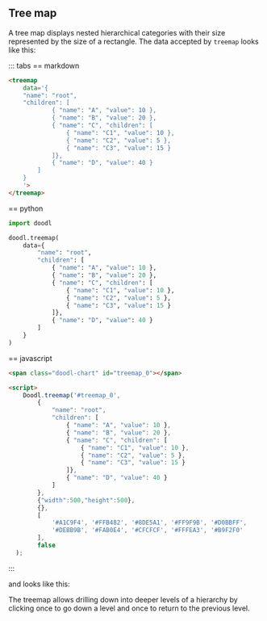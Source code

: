 ## Tree map

A tree map displays nested hierarchical categories with their size
represented by the size of a rectangle. The data accepted by
`treemap` looks like this:

::: tabs
== markdown
```html
<treemap
    data='{
    "name": "root",
    "children": [
            { "name": "A", "value": 10 },
            { "name": "B", "value": 20 },
            { "name": "C", "children": [
                { "name": "C1", "value": 10 },
                { "name": "C2", "value": 5 },
                { "name": "C3", "value": 15 }
            ]},
            { "name": "D", "value": 40 }
        ]
    }
    '>
</treemap>
```
== python
```python
import doodl

doodl.treemap(
    data={
        "name": "root",
        "children": [
            { "name": "A", "value": 10 },
            { "name": "B", "value": 20 },
            { "name": "C", "children": [
                { "name": "C1", "value": 10 },
                { "name": "C2", "value": 5 },
                { "name": "C3", "value": 15 }
            ]},
            { "name": "D", "value": 40 }
        ]
    }
)
```
== javascript
```html
<span class="doodl-chart" id="treemap_0"></span>

<script>
    Doodl.treemap('#treemap_0',
        {
            "name": "root",
            "children": [
                { "name": "A", "value": 10 },
                { "name": "B", "value": 20 },
                { "name": "C", "children": [
                    { "name": "C1", "value": 10 },
                    { "name": "C2", "value": 5 },
                    { "name": "C3", "value": 15 }
                ]},
                { "name": "D", "value": 40 }
            ]
        },
        {"width":500,"height":500},
        {},
        [
            '#A1C9F4', '#FFB482', '#8DE5A1', '#FF9F9B', '#D0BBFF',
            '#DEBB9B', '#FAB0E4', '#CFCFCF', '#FFFEA3', '#B9F2F0'
        ],
        false
  );

```
:::

and looks like this:

<span class="doodl-chart" id="treemap_0"></span>

The treemap allows drilling down into deeper levels of a hierarchy
by clicking once to go down a level and once to return to the previous
level.

<script>
 setTimeout(() => {
  Promise.resolve().then(() => {
    Doodl.treemap('#treemap_0',
    {
        "name": "root",
        "children": [
            { "name": "A", "value": 10 },
            { "name": "B", "value": 20 },
            { "name": "C", "children": [
                { "name": "C1", "value": 10 },
                { "name": "C2", "value": 5 },
                { "name": "C3", "value": 15 }
            ]},
            { "name": "D", "value": 40 }
        ]
    },
    {"width":500,"height":500},
    {},
    [
        '#A1C9F4', '#FFB482', '#8DE5A1', '#FF9F9B', '#D0BBFF',
        '#DEBB9B', '#FAB0E4', '#CFCFCF', '#FFFEA3', '#B9F2F0'
    ],
    false
  );
  }
)
}, 1000);

</script>
